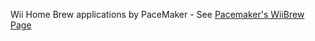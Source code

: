 Wii Home Brew applications by PaceMaker - See [Pacemaker's WiiBrew Page](http://wiibrew.org/wiki/User:PaceMaker)
